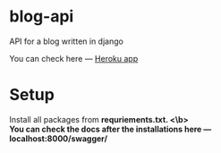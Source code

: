 # blog-api
API for a blog written in django

You can check here — <a href='http:\\blog-tutorial-7657.herokuapp.com'>Heroku app</a>


# Setup

Install all packages from <b> requriements.txt. <\b> 
<br>
You can check the docs after the installations here — localhost:8000/swagger/
